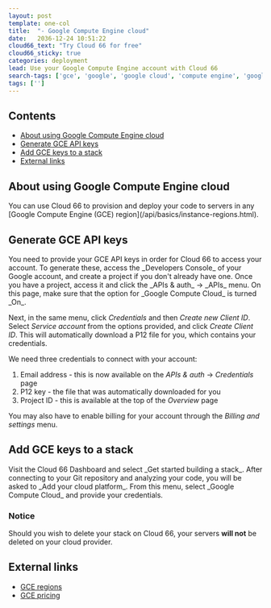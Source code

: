 ```yaml
---
layout: post
template: one-col
title:  "- Google Compute Engine cloud"
date:   2036-12-24 10:51:22
cloud66_text: "Try Cloud 66 for free"
cloud66_sticky: true
categories: deployment
lead: Use your Google Compute Engine account with Cloud 66
search-tags: ['gce', 'google', 'google cloud', 'compute engine', 'google compute engine']
tags: ['']
---
```


<h2>Contents</h2>
<ul class="page-toc">
	<li>
		<a href="#about">About using Google Compute Engine cloud</a>
	</li>
	<li>
		<a href="#gen">Generate GCE API keys</a>
	</li>
	<li>
		<a href="#add">Add GCE keys to a stack</a>
	</li>
	<li>
		<a href="#external">External links</a>
	</li>
</ul>

<h2 id="about">About using Google Compute Engine cloud</h2>
You can use Cloud 66 to provision and deploy your code to servers in any [Google Compute Engine (GCE) region](/api/basics/instance-regions.html).

<h2 id="gen">Generate GCE API keys</h2>
You need to provide your GCE API keys in order for Cloud 66 to access your account. To generate these, access the _Developers Console_ of your Google account, and create a project if you don't already have one. Once you have a project, access it and click the _APIs & auth_ -> _APIs_ menu. On this page, make sure that the option for _Google Compute Cloud_ is turned _On_. 

Next, in the same menu, click _Credentials_ and then _Create new Client ID_. Select _Service account_ from the options provided, and click _Create Client ID_. This will automatically download a P12 file for you, which contains your credentials. 

We need three credentials to connect with your account:

1. Email address - this is now available on the _APIs & auth_ -> _Credentials_ page
2. P12 key - the file that was automatically downloaded for you
3. Project ID - this is available at the top of the _Overview_ page

You may also have to enable billing for your account through the _Billing and settings_ menu.

<h2 id="add">Add GCE keys to a stack</h2>
Visit the Cloud 66 Dashboard and select _Get started building a stack_. After connecting to your Git repository and analyzing your code, you will be asked to _Add your cloud platform_. From this menu, select _Google Compute Cloud_ and provide your credentials.
<br/>
<div class="notice notice-warning">
    <h3>Notice</h3>
    <p>Should you wish to delete your stack on Cloud 66, your servers <b>will not</b> be deleted on your cloud provider.</p>
</div>

<h2 id="external">External links</h2>
<ul>
	<li><a href="https://developers.google.com/compute/docs/zones#available" target="_blank">GCE regions</a></li>
	<li><a href="https://cloud.google.com/products/compute-engine/#pricing" target="_blank">GCE pricing</a></li>
</ul>
